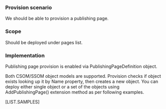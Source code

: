 
### Provision scenario
We should be able to provision a publishing page.

### Scope
Should be deployed under pages list.

### Implementation
Publishing page provision is enabled via PublishingPageDefinition object.

Both CSOM/SSOM object models are supported. 
Provision checks if object exists looking up it by Name property, then creates a new object. You can deploy either single object or a set of the objects using AddPublishingPage() extension method as per following examples.

[LIST.SAMPLES]